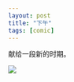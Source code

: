 ```yaml
---
layout: post
title: "下午"
tags: [comic]
---
```



献给一段新的时期。


<!--more-->

![](http://ww2.sinaimg.cn/mw690/9c9ad557jw1e61u3yanxhj20rs11147r.jpg)
